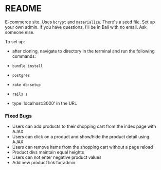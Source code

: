 # README

E-commerce site. Uses `bcrypt` and `materialize`. There's a seed file. Set up your own admin. If you have questions, I'll be in Bali with no email. Ask someone else.

To set up:
* after cloning, navigate to directory in the terminal and run the following commands:

* `bundle install`

* `postgres`

* `rake db:setup`

* `rails s`

* type 'localhost:3000' in the URL


### Fixed Bugs
* Users can add products to their shopping cart from the index page with AJAX
* Users can click on a product and show/hide the product detail using AJAX
* Users can remove items from the shopping cart without a page reload
* Product divs maintain equal heights
* Users can not enter negative product values
* Add new product link for admin
